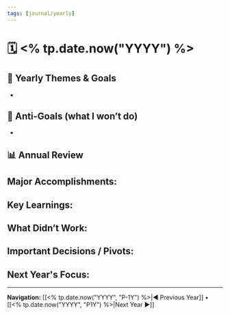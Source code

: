 ```yaml
---
tags: [journal/yearly]
---
```

# 🗓️ <% tp.date.now("YYYY") %>

## 🎯 Yearly Themes & Goals
- 

## 🚫 Anti-Goals (what I won’t do)
- 

## 📊 Annual Review
**Major Accomplishments:**  
-  

**Key Learnings:**  
-  

**What Didn’t Work:**  
-  

**Important Decisions / Pivots:**  
-  

**Next Year's Focus:**
- 
---

**Navigation:** [[<% tp.date.now("YYYY", "P-1Y") %>|◀︎ Previous Year]] • [[<% tp.date.now("YYYY", "P1Y") %>|Next Year ▶︎]]